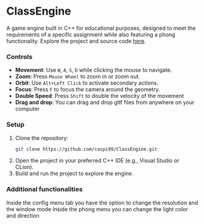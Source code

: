 # ClassEngine

A game engine built in C++ for educational purposes, designed to meet the requirements of a specific assignment while also featuring a phong functionality. Explore the project and source code [here](https://github.com/caspi99/ClassEngine).

### Controls
- **Movement**: Use `W`, `A`, `S`, `D` while clicking the mouse to navigate.
- **Zoom**: Press `Mouse Wheel` to zoom in or zoom out.
- **Orbit**: Use `Alt+Left Click` to activate secondary actions.
- **Focus**: Press `F` to focus the camera around the geometry.
- **Double Speed**: Press `Shift` to double the velocity of the movement
- **Drag and drop**: You can drag and drop gltf files from anywhere on your computer

### Setup
1. Clone the repository:
   ```bash
   git clone https://github.com/caspi99/ClassEngine.git
   ```
2. Open the project in your preferred C++ IDE (e.g., Visual Studio or CLion).
3. Build and run the project to explore the engine.

### Additional functionalities
Inside the config menu tab you have the option to change the resolution and the window mode
Inside the phong menu you can change the light color and direction
